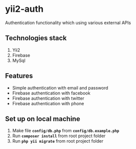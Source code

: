 # yii2-auth
Authentication functionality which using various external APIs

Technologies stack  
----------------------
1. Yii2
2. Firebase
3. MySql

Features  
----------------------
- Simple authentication with email and password
- Firebase authentication with facebook
- Firebase authentication with twitter
- Firebase authentication with phone

Set up on local machine 
----------------------
1. Make file **```config/db.php```** from **```config/db.example.php```**
2. Run  **```composer install```** from root project folder
3. Run  **```php yii migrate```** from root project folder
   


